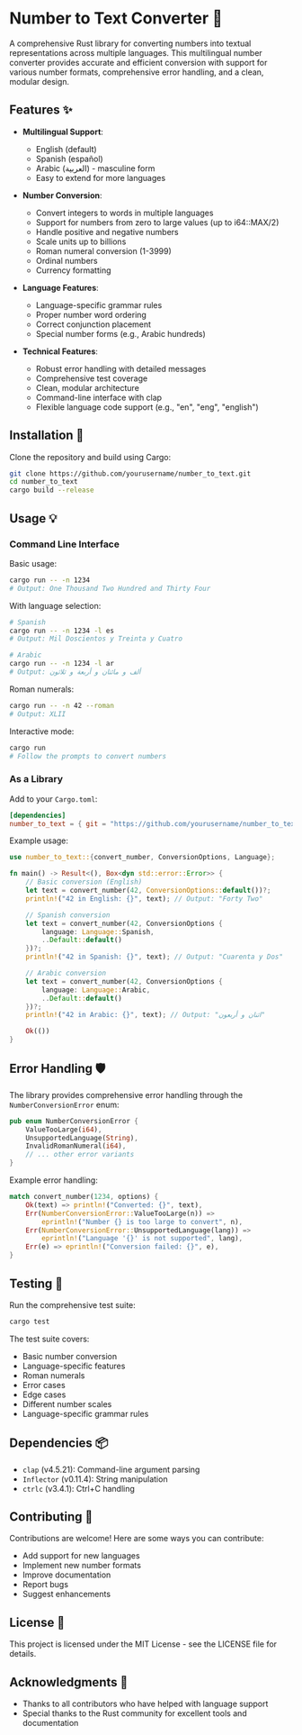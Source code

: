 # Number to Text Converter 🔢

A comprehensive Rust library for converting numbers into textual representations across multiple languages. This multilingual number converter provides accurate and efficient conversion with support for various number formats, comprehensive error handling, and a clean, modular design.

## Features ✨

- **Multilingual Support**:

  - English (default)
  - Spanish (español)
  - Arabic (العربية) - masculine form
  - Easy to extend for more languages

- **Number Conversion**:

  - Convert integers to words in multiple languages
  - Support for numbers from zero to large values (up to i64::MAX/2)
  - Handle positive and negative numbers
  - Scale units up to billions
  - Roman numeral conversion (1-3999)
  - Ordinal numbers
  - Currency formatting

- **Language Features**:

  - Language-specific grammar rules
  - Proper number word ordering
  - Correct conjunction placement
  - Special number forms (e.g., Arabic hundreds)

- **Technical Features**:
  - Robust error handling with detailed messages
  - Comprehensive test coverage
  - Clean, modular architecture
  - Command-line interface with clap
  - Flexible language code support (e.g., "en", "eng", "english")

## Installation 🚀

Clone the repository and build using Cargo:

```bash
git clone https://github.com/yourusername/number_to_text.git
cd number_to_text
cargo build --release
```

## Usage 💡

### Command Line Interface

Basic usage:

```bash
cargo run -- -n 1234
# Output: One Thousand Two Hundred and Thirty Four
```

With language selection:

```bash
# Spanish
cargo run -- -n 1234 -l es
# Output: Mil Doscientos y Treinta y Cuatro

# Arabic
cargo run -- -n 1234 -l ar
# Output: ألف و مائتان و أربعة و ثلاثون
```

Roman numerals:

```bash
cargo run -- -n 42 --roman
# Output: XLII
```

Interactive mode:

```bash
cargo run
# Follow the prompts to convert numbers
```

### As a Library

Add to your `Cargo.toml`:

```toml
[dependencies]
number_to_text = { git = "https://github.com/yourusername/number_to_text.git" }
```

Example usage:

```rust
use number_to_text::{convert_number, ConversionOptions, Language};

fn main() -> Result<(), Box<dyn std::error::Error>> {
    // Basic conversion (English)
    let text = convert_number(42, ConversionOptions::default())?;
    println!("42 in English: {}", text); // Output: "Forty Two"

    // Spanish conversion
    let text = convert_number(42, ConversionOptions {
        language: Language::Spanish,
        ..Default::default()
    })?;
    println!("42 in Spanish: {}", text); // Output: "Cuarenta y Dos"

    // Arabic conversion
    let text = convert_number(42, ConversionOptions {
        language: Language::Arabic,
        ..Default::default()
    })?;
    println!("42 in Arabic: {}", text); // Output: "اثنان و أربعون"

    Ok(())
}
```

## Error Handling 🛡️

The library provides comprehensive error handling through the `NumberConversionError` enum:

```rust
pub enum NumberConversionError {
    ValueTooLarge(i64),
    UnsupportedLanguage(String),
    InvalidRomanNumeral(i64),
    // ... other error variants
}
```

Example error handling:

```rust
match convert_number(1234, options) {
    Ok(text) => println!("Converted: {}", text),
    Err(NumberConversionError::ValueTooLarge(n)) =>
        eprintln!("Number {} is too large to convert", n),
    Err(NumberConversionError::UnsupportedLanguage(lang)) =>
        eprintln!("Language '{}' is not supported", lang),
    Err(e) => eprintln!("Conversion failed: {}", e),
}
```

## Testing 🧪

Run the comprehensive test suite:

```bash
cargo test
```

The test suite covers:

- Basic number conversion
- Language-specific features
- Roman numerals
- Error cases
- Edge cases
- Different number scales
- Language-specific grammar rules

## Dependencies 📦

- `clap` (v4.5.21): Command-line argument parsing
- `Inflector` (v0.11.4): String manipulation
- `ctrlc` (v3.4.1): Ctrl+C handling

## Contributing 🤝

Contributions are welcome! Here are some ways you can contribute:

- Add support for new languages
- Implement new number formats
- Improve documentation
- Report bugs
- Suggest enhancements

## License 📄

This project is licensed under the MIT License - see the LICENSE file for details.

## Acknowledgments 🙏

- Thanks to all contributors who have helped with language support
- Special thanks to the Rust community for excellent tools and documentation
